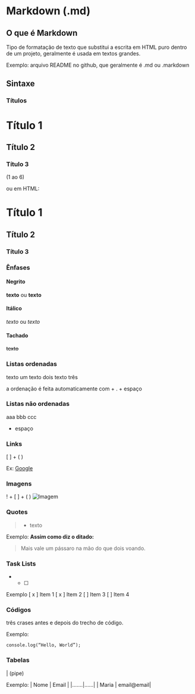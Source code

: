 # Markdown (.md)

## O que é Markdown

Tipo de formatação de texto que substitui a escrita em HTML puro dentro de um projeto, geralmente é usada em textos grandes.

Exemplo: arquivo README no github, que geralmente é .md ou .markdown

## Sintaxe

### Títulos

# Título 1
## Título 2
### Título 3

(1 ao 6)

ou em HTML:

<h1> Título 1 </h1>
<h2> Título 2 </h2>
<h3> Título 3 </h3>

### Ênfases

#### Negrito
__texto__ ou **texto**

#### Itálico
*texto* ou _texto_

#### Tachado
~~texto~~

### Listas ordenadas

texto um
texto dois
texto três

a ordenação é feita automaticamente com  + . + espaço

### Listas não ordenadas

aaa
bbb
ccc

+ espaço 

### Links
[ ] + ( )

Ex: [Google](https://google.com)

### Imagens
! + [ ] + ( )
![Imagem](https://lh3.googleusercontent.com/a/ACg8ocIXFcdWZRVHFP2yw_fMMqirrLImrG-UCWolBmXe-lhb1yM3GacQ=s96-c-rg-br100)


### Quotes
> + texto

Exemplo:
**Assim como diz o ditado:**

> Mais vale um pássaro na mão do que dois voando.

### Task Lists
- + [ ] 

Exemplo
[ x ] Item 1
[ x ] Item 2
[ ] Item 3
[ ] Item 4

### Códigos
três crases antes e depois do trecho de código.

Exemplo:
```
console.log(“Hello, World”);
```

### Tabelas
| (pipe)

Exemplo:
| Nome | Email |
|.......|......|
| Maria | email@email|


